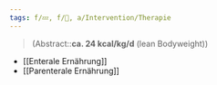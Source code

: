 ```yaml
---
tags: f/💤, f/💩, a/Intervention/Therapie
---
```

> (Abstract::**ca. 24 kcal/kg/d** (lean Bodyweight))
- [[Enterale Ernährung]]
- [[Parenterale Ernährung]]